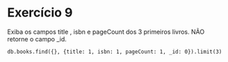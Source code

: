 # Exercício 9

Exiba os campos title , isbn e pageCount dos 3 primeiros livros. NÃO retorne o campo _id.

```
db.books.find({}, {title: 1, isbn: 1, pageCount: 1, _id: 0}).limit(3)
```